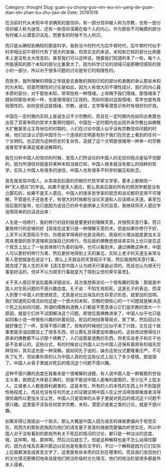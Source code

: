 Category: thought
Slug: guan-yu-zhong-guo-ren-wu-xin-yang-de-guan-dian-shi-zhan-bu-zhu-jiao-de
Date: 20191018



在当前时代从未知中寻求确知的是信仰，有一部分信仰被人称为宗教，也有一部分信仰被人称为迷信，还有一些信仰深藏在每个人的内心，作为那些不可触摸的部分有时被人以潜意识谈及，而更多的时候不为人所识。

而只是从确知到确知的那是科学。我称当今的时代为后牛顿时代，后牛顿时代似乎科学相比前牛顿时代有了很大的发展，但其实总的来说，未知和已知的部分比例基本上是没有太大改变的。甚至我们可以这样说，随着我们知道的多了一些，每个人所能感知的那个未知的部分比重更大了。因为科学讨论的领域只是那确切感知的很小的一部分，所以对于很多问题的讨论是有它的局限性的。

而哲学，我所理解的明智之学就是去勇敢的拥抱已知的部分和勇敢的承认那些未知的为未知。但虽然理性的讨论是如此，因为人有很大的不理性成分，我们的内心最本质的部分，对于那些未知，常常抱有一种情绪。上帝赐予我们情绪，那情绪来了就如同那些未知一样，也是值得我们正视的。而如何面对这股情绪，哲学也是有其局限性的，如何安抚这股情绪，宗教，迷信，文学等等潜意识有时有很好的疗效。

中国在一定时期内实际上是诞生过不少宗教的，而且在一定时期内也如同古希腊也出现了百家争鸣的哲学大繁荣时期的，中国在一定时期内也出现外来宗教比如佛教大扩散甚至占主导地位的时期的，人们在讨论中国人似乎没有宗教信仰问题的时候，他们应该认识到中国作为一个连续的文明是有别于我们在历史上看到的任何一个文明的。也正因为这种历史的复杂性，造就了这个文明是很难用一种单一的宗教或者哲学来满足或者说解释的。

我在分析中国人的信仰的时候，发现人们所谈论的中国人的无信仰观点是站不住脚的，因为所谓信仰就是将某种未知当做已知，中国人根本就没有那么的纯粹的哲学，实际上中国人有很多的迷信，中国人也有很多不科学的偏见和执念。

首先我发现中国人，从周易到后面的历朝历代哲学家文学家，基本上都相信一种“天人感应”的学说。如果不是天人感应，那么周易后面的所有的预测学都是没有立脚石的，如果不是天人感应，中国人的很多哲学家的观念和谈论都将变得不可理解，不管是孔子还是老子，有很大的时候都在谈论天道和人应该顺从天道。甚至包括后面的皇帝，也只是因为说自己的命令是顺承上天的旨意。我继续将天人感应学说用简单的白话说出来：

人生是一场修行，我的修行的目的就是要更好的理解天意，并按照天意行事。而只要我修行的足够的好【周易在这里只是一种理解天意的术，但是如果你修行不好，上天不以天意昭示于你，你周易学得再好也是没用的，周易的义理派就是更加关注周易里面的哲学道理来加强自己的修行。而后面的佛教思想进来实际上也只是在这个观念上加上了一些具体修行为善的指导，也可以看到术，通过佛教这种术，中国人可以更好的修行为善，然后更好地得到上天的垂见，实际上老子的天道无亲常与善人思想就是在说这个】，那么上天就会将天意昭示于我，然后我按照天意行事，就完成了我人生的天命【请注意中国人认为顺天行事是必须的，而且也认为顺天行事是好运的，但并不认为顺天行事就是为了得到尘世的荣华富贵】。

关于天人感应学说后面再详细谈论，其次我想再谈论一个很有趣的现象：那就是中国人对生死问题的不感兴趣态度。孔子说：不知生焉知死，这是孔子的表达，而深入到整个中国人的思想观念，尤其是对比古埃及的生存意识形态，就更加的显明。我们知道死后情况如何这是一个很大的未知，宗教的很核心的一个问题就是解决这个死之后如何问题。所谓的儒教和道教人们都是不愿意承认它们是宗教的很大一个原因，就是它们并不试图解决这个问题。即使后面佛教进来了，中国人似乎也只是如同看小说一样很有兴趣的听着轮回，死后的地狱等等观点，笑了笑，然后回过头就好像忘了一样，变得不感兴趣了。但有的时候他们又似乎来了兴致，又在这个故事里面添油加醋加上了很多东西，好让葬礼变得更加有趣似的，这些改动使得估计原来的佛教都不认识那个佛教了，人们说那是道教的东西，但老实说老子和庄子也是不会承认的。这些仪式，有的时候会让外国人以为中国人还保有着原有的祖先崇拜信仰，其实这也是一种误解。就如同孔子说的，操办这些仪式要隆重庄严，不可失了礼节，但如果你真的认为中国人真的在这些仪式上投入了多少感情，那就错了。中国人从骨子里就对死后的情况这个问题不感兴趣。

这种不感兴趣的态度在我看来是个很难解的谜题，有人说中国人是一群极致的世俗主义者，我想这大体是正确的，但是不能说中国人是唯利是图的，至少比不上犹太人，又或者人人都是趋利避害的，这是本性，所有的人的本性的东西上升不到国民性格程度上。而且也没有任何历史上的证据证明中国人在尘世活得很艰难或者活得很优越所以更加关注尘世，中国人只是简单的从骨子里就对死后的情况这个问题不感兴趣。这里面不涉及任何哲学宗教，未知，潜意识或者之类的讨论，就是不感兴趣。

如果非得让我提出一个观点，那么大概是中国人因为语言的缘故更偏向于视觉实在，而西方的那些民族因为他们的语言基于发音的缘故而更偏向听觉实在。所以中国人对于没有看到的那些所有关于死后的情况的讨论，都只是一种淡淡的态度，哦，这样啊，哦，那样啊。然后过后就忘了。但是这种解释也是不怎么站得住脚的，因为古埃及苏美尔那边以前也是有象形文字的，不过一个解释是因为它们实际上后面都演变成表音文字了，这里面有些本质的区别在哪里的。而且我们发现他们的文化情况更确切地来说是他们统治阶级的文化情况，他们的统治阶层很多都是外来入侵者。